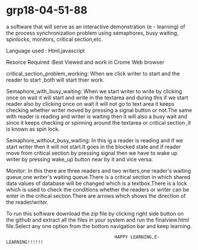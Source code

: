 grp18-04-51-88
==============
 a software that will serve as an interactive demonstration (e - learning) of the process synchronization problem using
 semaphores, busy waiting, spinlocks, monitors, critical section,etc.
 
 
 Language used :  Html,javascript
 
 Resorce Required :Best Viewed and work in Crome Web browser
 
 
 critical_section_problem_working:   When we click writer to start and the reader to start ,both will start thier work.
 
 
 Semaphore_with_busy_waiting: When we start writer to write by clicking once on wait it will start and write in the textarea
 and during this if we start reader also by clicking once on wait it will not go to text area it keeps checking whether writer 
 moved by pressing a signal button or not.The same with reader is reading and writer is waiting then it will also a busy wait
 and since it keeps checking or spinning around the textarea or critical section ,it is known as spin lock.
 
 Semaphore_without_busy_waiting:  In this ig a reader is reading and if we start writer then it will not start.It goes in the 
 blocked state and if reader move from critical section by pressing signal then we have to wake up writer by pressing wake_up
 button near by it and vice versa.
 
 Monitor: In this there are three readers and two writers,one reader's waiting queue,one writer's waiting queue.There is a critical section 
 in which shared data values of database will be changed which is a textbox.There is a lock which is used to check the conditions whether the readers or writer 
 can  be enter in the critical section.There are arrows which shows the direction of the reader/writer.
 
 
 
 To run this software download the zip file by clicking right side button on the github and extract all the files in your system
 and run the finalview.html file.Select any one option from the bottom navigation bar and keep learning.
 
                              
                                          
                                             HAPPY LEARNING,E-LEARNING!!!!!!
 

